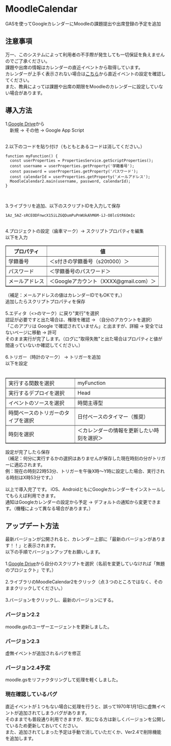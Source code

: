 # MoodleCalendar
GASを使ってGoogleカレンダーにMoodleの課題提出や出席登録の予定を追加
<h2>注意事項</h2>
万一、このシステムによって利用者の不手際が発生しても一切保証を負えませんのでご了承ください。 <br>
課題や出席の情報はカレンダーの直近イベントから取得しています。 <br>
カレンダーが上手く表示されない場合は<a href="https://kadai-moodle.kagawa-u.ac.jp/user/calendar.php">こちら</a>から直近イベントの設定を確認してください。 <br>
また、教員によっては課題や出席の期限をMoodleのカレンダーに設定していない場合があります。 <br>

<h2>導入方法</h2>
1.<a href="https://drive.google.com/drive/my-drive">Google Drive</a>から <br>
　新規 → その他 → Google App Script <br>
<br>

2.以下のコードを貼り付け（もともとあるコードは消してください。）
```
function myFunction() {
  const userProperties = PropertiesService.getScriptProperties();
  const username = userProperties.getProperty('学籍番号');
  const password = userProperties.getProperty('パスワード');
  const calendarId = userProperties.getProperty('メールアドレス');
  MoodleCalendar2.main(username, password, calendarId);
}
```
<br>

3.ライブラリを追加、以下のスクリプトIDを入力して保存
```
1Az_5AZ-sRCEODFnwcX15iLZGQDumPuPnWUkAhM6M-iJ-O8lcGtR6OmIc
```
<br>
4.プロジェクトの設定（歯車マーク）→ スクリプトプロパティを編集 <br>
以下を入力 
<table border="1">
　<tr>
　　<th>プロパティ</th>
　　<th>値</th>
　</tr>
　<tr>
　　<td>学籍番号</td>
　　<td>＜s付きの学籍番号（s20t000）＞</td>
　</tr>
　<tr>
　　<td>パスワード</td>
　　<td>＜学籍番号のパスワード＞</td>
　</tr>
 <tr>
　　<td>メールアドレス</td>
　　<td>＜Googleアカウント（XXXX@gmail.com）＞</td>
　</tr>
</table>
（補足：メールアドレスの値はカレンダーIDでもOKです。） <br>
追加したらスクリプトプロパティを保存 <br>
<br>
5.エディタ（<>のマーク）に戻り"実行"を選択 <br>
認証が必要ですと出た場合は、権限を確認 → （自分のアカウントを選択） <br>
「このアプリは Google で確認されていません」と出ますが、詳細 → 安全ではないページに移動 → 許可 <br>
そのまま実行が完了します。（ログに"取得失敗"と出た場合はプロパティと値が間違っていないか確認してください。） <br>
<br>
6.トリガー（時計のマーク） → トリガーを追加 <br>
以下を設定 
<table border="1">
　<tr>
　　<td>実行する関数を選択</td>
　　<td>myFunction</td>
　</tr>
　<tr>
　　<td>実行するデプロイを選択</td>
　　<td>Head</td>
　</tr>
　<tr>
　　<td>イベントのソースを選択</td>
　　<td>時間主導型</td>
　</tr>
 <tr>
　　<td>時間ベースのトリガーのタイプを選択</td>
　　<td>日付ベースのタイマー（推奨）</td>
　</tr>
  <tr>
　　<td>時刻を選択</td>
　　<td>＜カレンダーの情報を更新したい時刻を選択＞</td>
　</tr>
</table>
設定が完了したら保存 <br>
（補足：何分に実行するかの選択はありませんが保存した現在時刻の分がトリガーに適応されます。 <br>
例：現在の時刻22時53分、トリガーを午後X時～Y時に設定した場合、実行される時刻はX時53分です。） <br>
<br>
以上で導入完了です。
iOS、AndroidともにGoogleカレンダーをインストールしてもらえば利用できます。 <br>
通知はGoogleカレンダーの設定から予定 → デフォルトの通知から変更できます。（機種によって異なる場合があります。）<br>
<h2>アップデート方法</h2>
最新バージョンが公開されると、カレンダー上部に「最新のバージョンがあります！！」と表示されます。 <br>
以下の手順でバージョンアップをお願いします。 <br>
<br>
1.<a href="https://drive.google.com/drive/my-drive">Google Drive</a>から自分のスクリプトを選択（名前を変更していなければ「無題のプロジェクト」です。） <br>
<br>
2.ライブラリのMoodleCalendar2をクリック（点３つのところではなく、そのままクリックしてください。） <br>
<br>
3.バージョンをクリックし、最新のバージョンにする。 <br>
<h3>バージョン2.2</h3>
moodle.gsのユーザーエージェントを更新しました。 <br>
<h3>バージョン2.3</h3>
虚無イベントが追加されるバグを修正 <br>
<h3>バージョン2.4予定</h3>
moodle.gsをリファクタリングして処理を軽くしました。 <br>
<h3>現在確認しているバグ</h3>
直近イベントが１つもない場合に処理を行うと、誤って1970年1月1日に虚無イベントが追加されてしまうバグがあります。 <br>
そのままでも普段通り利用できますが、気になる方は新しくバージョンを公開しているため更新しておいてください。 <br>
また、追加されてしまった予定は手動で消していただくか、Ver2.4で削除機能を追加します。
